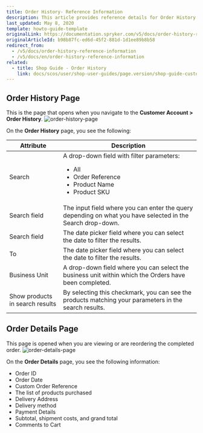 ```yaml
---
title: Order History- Reference Information
description: This article provides reference details for Order History in the Spryker shop.
last_updated: May 8, 2020
template: howto-guide-template
originalLink: https://documentation.spryker.com/v5/docs/order-history-reference-information
originalArticleId: b98b87fc-ed6d-45f2-881d-1d1ee89b8b58
redirect_from:
  - /v5/docs/order-history-reference-information
  - /v5/docs/en/order-history-reference-information
related:
  - title: Shop Guide - Order History
    link: docs/scos/user/shop-user-guides/page.version/shop-guide-customer-account/shop-guide-order-history.html
---
```


## Order History Page
This is the page that opens when you navigate to the **Customer Account > Order History**.
![order-history-page](https://spryker.s3.eu-central-1.amazonaws.com/docs/User+Guides/Shop+User+Guides/Customer+Account/References/order-history-page.png) 

On the **Order History** page, you see the following:

| Attribute | Description |
| --- | --- |
| Search | A drop-down field with filter parameters: <ul><li>All</li><li>Order Reference</li><li>Product Name</li><li>Product SKU</li></ul> |
| Search field | The input field where you can enter the query depending on what you have selected in the Search drop-down. |
| Search field | The date picker field where you can select the date to filter the results. |
| To | The date picker field where you can select the date to filter the results. |
| Business Unit | A drop-down field where you can select the business unit within which the Orders have been completed. |
| Show products in search results | By selecting this checkmark, you can see the products matching your parameters in the search results. |

## Order Details Page
This page is opened when you are viewing or are reordering the completed order.
![order-details-page](https://spryker.s3.eu-central-1.amazonaws.com/docs/User+Guides/Shop+User+Guides/Customer+Account/References/order-details-page.png) 

On the **Order Details** page, you see the following information:

* Order ID
* Order Date
* Custom Order Reference
* The list of products purchased
* Delivery Address
* Delivery method
* Payment Details
* Subtotal, shipment costs, and grand total
* Comments to Cart
